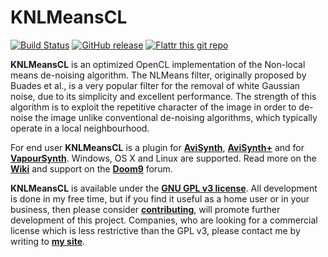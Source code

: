 # KNLMeansCL
 [![Build Status](https://travis-ci.org/Khanattila/KNLMeansCL.svg?branch=master)](https://travis-ci.org/Khanattila/KNLMeansCL) [![GitHub release](https://img.shields.io/github/release/Khanattila/KNLMeansCL.svg)](https://github.com/Khanattila/KNLMeansCL/releases) [![Flattr this git repo](http://api.flattr.com/button/flattr-badge-large.png)](https://flattr.com/submit/auto?user_id=Khanattila&url=https://github.com/Khanattila/KNLMeansCL&title=KNLMeansCL&language=&tags=github&category=software) 

**KNLMeansCL** is an optimized OpenCL implementation of the Non-local means de-noising algorithm. The NLMeans filter, originally proposed by Buades et al., is a very popular filter for the removal of white Gaussian noise, due to its simplicity and excellent performance. The strength of this algorithm is to exploit the repetitive character of the image in order to de-noise the image unlike conventional de-noising algorithms, which typically operate in a local neighbourhood.

For end user **KNLMeansCL** is a plugin for **[AviSynth](http://avisynth.nl)**, **[AviSynth+](http://avs-plus.net/)** and for **[VapourSynth](http://www.vapoursynth.com)**. Windows, OS X and Linux are supported. Read more on the **[Wiki](https://github.com/Khanattila/KNLMeansCL/wiki)** and support on the **[Doom9](http://forum.doom9.org/showthread.php?t=171379)** forum.

**KNLMeansCL** is available under the **[GNU GPL v3 license](https://github.com/Khanattila/KNLMeansCL/blob/master/LICENSE)**.  All development is done in my free time, but if you find it useful as a home user or in your business, then please consider **[contributing](https://www.paypal.com/cgi-bin/webscr?cmd=_s-xclick&hosted_button_id=PCF7VWSUMJV7Y)**, will promote further development of this project. Companies, who are looking for a commercial license which is less restrictive than the GPL v3, please contact me by writing to **[my site](https://sites.google.com/site/khanattilasfilters/about)**. 
